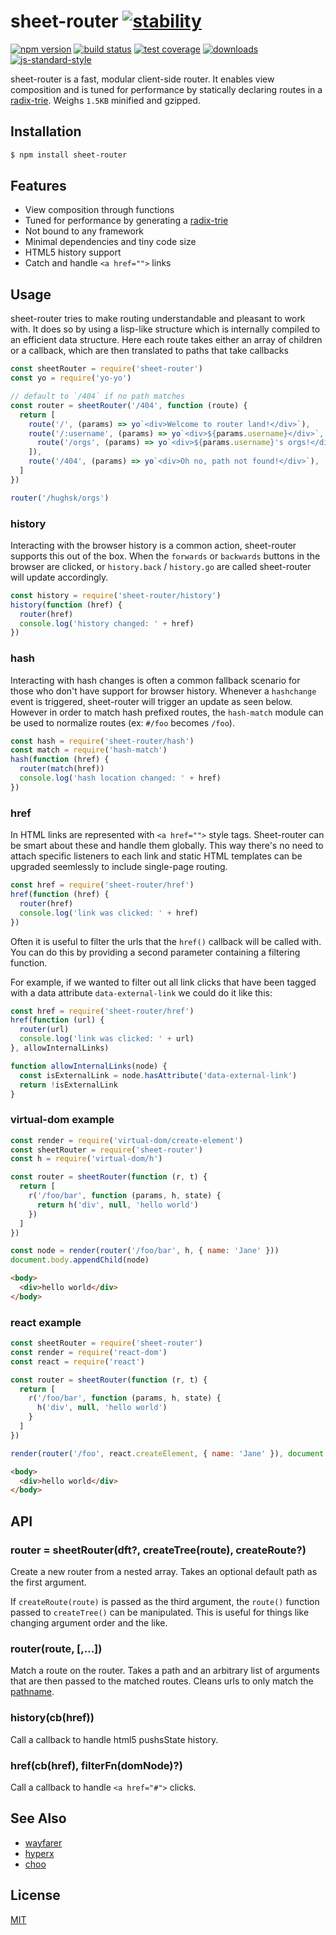 # sheet-router [![stability][0]][1]
[![npm version][2]][3] [![build status][4]][5] [![test coverage][6]][7]
[![downloads][8]][9] [![js-standard-style][10]][11]

sheet-router is a fast, modular client-side router. It enables view composition
and is tuned for performance by statically declaring routes in a
[radix-trie][12]. Weighs `1.5KB` minified and gzipped.

## Installation
```sh
$ npm install sheet-router
```

## Features
- View composition through functions
- Tuned for performance by generating a [radix-trie][12]
- Not bound to any framework
- Minimal dependencies and tiny code size
- HTML5 history support
- Catch and handle `<a href="">` links

## Usage
sheet-router tries to make routing understandable and pleasant to work with. It
does so by using a lisp-like structure which is internally compiled to an
efficient data structure. Here each route takes either an array of children or
a callback, which are then translated to paths that take callbacks
```js
const sheetRouter = require('sheet-router')
const yo = require('yo-yo')

// default to `/404` if no path matches
const router = sheetRouter('/404', function (route) {
  return [
    route('/', (params) => yo`<div>Welcome to router land!</div>`),
    route('/:username', (params) => yo`<div>${params.username}</div>`, [
      route('/orgs', (params) => yo`<div>${params.username}'s orgs!</div>`)
    ]),
    route('/404', (params) => yo`<div>Oh no, path not found!</div>`),
  ]
})

router('/hughsk/orgs')
```

### history
Interacting with the browser history is a common action, sheet-router
supports this out of the box. When the `forwards` or `backwards` buttons in the
browser are clicked, or `history.back` / `history.go` are called sheet-router
will update accordingly.
```js
const history = require('sheet-router/history')
history(function (href) {
  router(href)
  console.log('history changed: ' + href)
})
```

### hash
Interacting with hash changes is often a common fallback scenario for those who don't have support for browser history. Whenever a `hashchange` event is triggered, sheet-router will trigger an update as seen below. However in order to match hash prefixed routes, the `hash-match` module can be used to normalize routes (ex: `#/foo` becomes `/foo`).
```js
const hash = require('sheet-router/hash')
const match = require('hash-match')
hash(function (href) {
  router(match(href))
  console.log('hash location changed: ' + href)
})
```

### href
In HTML links are represented with `<a href="">` style tags. Sheet-router can
be smart about these and handle them globally. This way there's no need to
attach specific listeners to each link and static HTML templates can be
upgraded seemlessly to include single-page routing.
```js
const href = require('sheet-router/href')
href(function (href) {
  router(href)
  console.log('link was clicked: ' + href)
})
```

Often it is useful to filter the urls that the `href()` callback will be called with. You can do this by providing a second parameter containing a filtering function.

For example, if we wanted to filter out all link clicks that have been tagged with a data attribute `data-external-link` we could do it like this:

```js
const href = require('sheet-router/href')
href(function (url) {
  router(url)
  console.log('link was clicked: ' + url)
}, allowInternalLinks)

function allowInternalLinks(node) {
  const isExternalLink = node.hasAttribute('data-external-link')
  return !isExternalLink
}
```

### virtual-dom example
```js
const render = require('virtual-dom/create-element')
const sheetRouter = require('sheet-router')
const h = require('virtual-dom/h')

const router = sheetRouter(function (r, t) {
  return [
    r('/foo/bar', function (params, h, state) {
      return h('div', null, 'hello world')
    })
  ]
})

const node = render(router('/foo/bar', h, { name: 'Jane' }))
document.body.appendChild(node)
```
```html
<body>
  <div>hello world</div>
</body>
```

### react example
```js
const sheetRouter = require('sheet-router')
const render = require('react-dom')
const react = require('react')

const router = sheetRouter(function (r, t) {
  return [
    r('/foo/bar', function (params, h, state) {
      h('div', null, 'hello world')
    }
  ]
})

render(router('/foo', react.createElement, { name: 'Jane' }), document.body)
```
```html
<body>
  <div>hello world</div>
</body>
```

## API
### router = sheetRouter(dft?, createTree(route), createRoute?)
Create a new router from a nested array. Takes an optional default path as the
first argument.

If `createRoute(route)` is passed as the third argument, the `route()` function
passed to `createTree()` can be manipulated. This is useful for things like
changing argument order and the like.

### router(route, [,...])
Match a route on the router. Takes a path and an arbitrary list of arguments
that are then passed to the matched routes. Cleans urls to only match the
[pathname][15].

### history(cb(href))
Call a callback to handle html5 pushsState history.

### href(cb(href), filterFn(domNode)?)
Call a callback to handle `<a href="#">` clicks.

## See Also
- [wayfarer][12]
- [hyperx][14]
- [choo](https://github.com/yoshuawuyts/choo)

## License
[MIT](https://tldrlegal.com/license/mit-license)

[0]: https://img.shields.io/badge/stability-experimental-orange.svg?style=flat-square
[1]: https://nodejs.org/api/documentation.html#documentation_stability_index
[2]: https://img.shields.io/npm/v/sheet-router.svg?style=flat-square
[3]: https://npmjs.org/package/sheet-router
[4]: https://img.shields.io/travis/yoshuawuyts/sheet-router/master.svg?style=flat-square
[5]: https://travis-ci.org/yoshuawuyts/sheet-router
[6]: https://img.shields.io/codecov/c/github/yoshuawuyts/sheet-router/master.svg?style=flat-square
[7]: https://codecov.io/github/yoshuawuyts/sheet-router
[8]: http://img.shields.io/npm/dm/sheet-router.svg?style=flat-square
[9]: https://npmjs.org/package/sheet-router
[10]: https://img.shields.io/badge/code%20style-standard-brightgreen.svg?style=flat-square
[11]: https://github.com/feross/standard
[12]: https://github.com/yoshuawuyts/wayfarer
[13]: https://github.com/Matt-Esch/virtual-dom
[14]: https://github.com/substack/hyperx
[15]: https://nodejs.org/api/url.html#url_url_parsing
